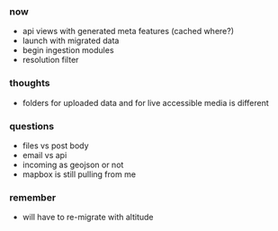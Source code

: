 ### now
- api views with generated meta features (cached where?)
- launch with migrated data
- begin ingestion modules
- resolution filter

### thoughts
- folders for uploaded data and for live accessible media is different

### questions
- files vs post body
- email vs api
- incoming as geojson or not
- mapbox is still pulling from me

### remember
- will have to re-migrate with altitude

